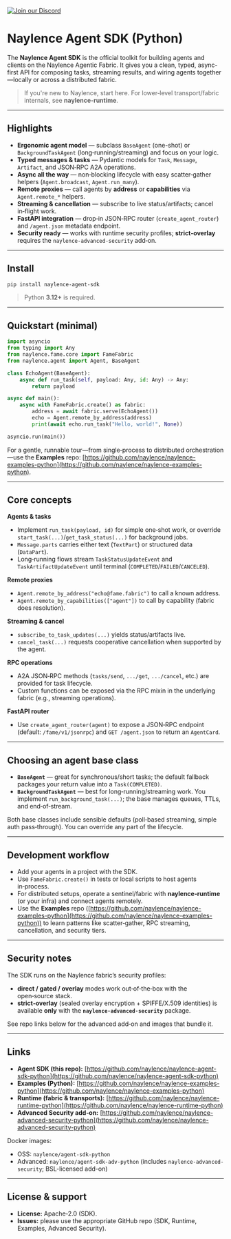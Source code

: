 [![Join our Discord](https://img.shields.io/badge/Discord-Join%20Chat-blue?logo=discord)](https://discord.gg/nwZAeqdv7y)

# Naylence Agent SDK (Python)

The **Naylence Agent SDK** is the official toolkit for building agents and clients on the Naylence Agentic Fabric. It gives you a clean, typed, async-first API for composing tasks, streaming results, and wiring agents together—locally or across a distributed fabric.

> If you're new to Naylence, start here. For lower‑level transport/fabric internals, see **naylence‑runtime**.

---

## Highlights

* **Ergonomic agent model** — subclass `BaseAgent` (one-shot) or `BackgroundTaskAgent` (long‑running/streaming) and focus on your logic.
* **Typed messages & tasks** — Pydantic models for `Task`, `Message`, `Artifact`, and JSON‑RPC A2A operations.
* **Async all the way** — non‑blocking lifecycle with easy scatter‑gather helpers (`Agent.broadcast`, `Agent.run_many`).
* **Remote proxies** — call agents by **address** or **capabilities** via `Agent.remote_*` helpers.
* **Streaming & cancellation** — subscribe to live status/artifacts; cancel in‑flight work.
* **FastAPI integration** — drop‐in JSON‑RPC router (`create_agent_router`) and `/agent.json` metadata endpoint.
* **Security ready** — works with runtime security profiles; **strict‑overlay** requires the `naylence‑advanced‑security` add‑on.

---

## Install

```bash
pip install naylence-agent-sdk
```

> Python **3.12+** is required.

---

## Quickstart (minimal)

```python
import asyncio
from typing import Any
from naylence.fame.core import FameFabric
from naylence.agent import Agent, BaseAgent

class EchoAgent(BaseAgent):
    async def run_task(self, payload: Any, id: Any) -> Any:
        return payload

async def main():
    async with FameFabric.create() as fabric:
        address = await fabric.serve(EchoAgent())
        echo = Agent.remote_by_address(address)
        print(await echo.run_task("Hello, world!", None))

asyncio.run(main())
```

For a gentle, runnable tour—from single‑process to distributed orchestration—use the **Examples** repo: [https://github.com/naylence/naylence-examples-python](https://github.com/naylence/naylence-examples-python).

---

## Core concepts

**Agents & tasks**

* Implement `run_task(payload, id)` for simple one‑shot work, or override `start_task(...)`/`get_task_status(...)` for background jobs.
* `Message.parts` carries either text (`TextPart`) or structured data (`DataPart`).
* Long‑running flows stream `TaskStatusUpdateEvent` and `TaskArtifactUpdateEvent` until terminal (`COMPLETED`/`FAILED`/`CANCELED`).

**Remote proxies**

* `Agent.remote_by_address("echo@fame.fabric")` to call a known address.
* `Agent.remote_by_capabilities(["agent"])` to call by capability (fabric does resolution).

**Streaming & cancel**

* `subscribe_to_task_updates(...)` yields status/artifacts live.
* `cancel_task(...)` requests cooperative cancellation when supported by the agent.

**RPC operations**

* A2A JSON‑RPC methods (`tasks/send`, `.../get`, `.../cancel`, etc.) are provided for task lifecycle.
* Custom functions can be exposed via the RPC mixin in the underlying fabric (e.g., streaming operations).

**FastAPI router**

* Use `create_agent_router(agent)` to expose a JSON‑RPC endpoint (default: `/fame/v1/jsonrpc`) and `GET /agent.json` to return an `AgentCard`.

---

## Choosing an agent base class

* **`BaseAgent`** — great for synchronous/short tasks; the default fallback packages your return value into a `Task(COMPLETED)`.
* **`BackgroundTaskAgent`** — best for long‑running/streaming work. You implement `run_background_task(...)`; the base manages queues, TTLs, and end‑of‑stream.

Both base classes include sensible defaults (poll‑based streaming, simple auth pass‑through). You can override any part of the lifecycle.

---

## Development workflow

* Add your agents in a project with the SDK.
* Use `FameFabric.create()` in tests or local scripts to host agents in‑process.
* For distributed setups, operate a sentinel/fabric with **naylence‑runtime** (or your infra) and connect agents remotely.
* Use the **Examples** repo ([https://github.com/naylence/naylence-examples-python](https://github.com/naylence/naylence-examples-python)) to learn patterns like scatter‑gather, RPC streaming, cancellation, and security tiers.

---

## Security notes

The SDK runs on the Naylence fabric’s security profiles:

* **direct / gated / overlay** modes work out‑of‑the‑box with the open‑source stack.
* **strict‑overlay** (sealed overlay encryption + SPIFFE/X.509 identities) is available **only** with the **`naylence‑advanced‑security`** package.

See repo links below for the advanced add‑on and images that bundle it.

---

## Links

* **Agent SDK (this repo):** [https://github.com/naylence/naylence-agent-sdk-python](https://github.com/naylence/naylence-agent-sdk-python)
* **Examples (Python):** [https://github.com/naylence/naylence-examples-python](https://github.com/naylence/naylence-examples-python)
* **Runtime (fabric & transports):** [https://github.com/naylence/naylence-runtime-python](https://github.com/naylence/naylence-runtime-python)
* **Advanced Security add‑on:** [https://github.com/naylence/naylence-advanced-security-python](https://github.com/naylence/naylence-advanced-security-python)

Docker images:

* OSS: `naylence/agent-sdk-python`
* Advanced: `naylence/agent-sdk-adv-python` (includes `naylence-advanced-security`; BSL-licensed add-on)

---

## License & support

* **License:** Apache‑2.0 (SDK).&#x20;
* **Issues:** please use the appropriate GitHub repo (SDK, Runtime, Examples, Advanced Security).
